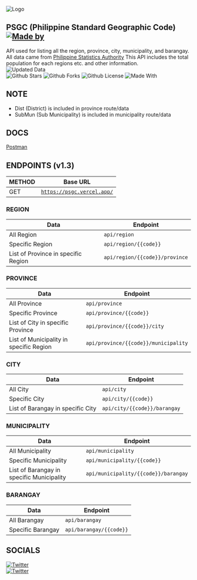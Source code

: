 ![Logo](https://repository-images.githubusercontent.com/314212293/56574f00-2f00-11eb-81c6-7f2def9c2bcc)
## PSGC (Philippine Standard Geographic Code) [![Made by](https://img.shields.io/badge/Made%20with%20%F0%9F%92%9C%20by-Justin%20Balaguer-15202B.svg?longCache=true&style=for-the-badge)](https://justinbalaguer.github.io/)

API used for listing all the region, province, city, municipality, and barangay. All data came from
[Philippine Statistics Authority](https://psa.gov.ph)
This API includes the total population for each regions etc. and other information.\
![Updated Data](https://img.shields.io/badge/Data-as%20of%20September%202020-green.svg)\
![Github Stars](https://img.shields.io/github/stars/justinbalaguer/PSGC-API.svg?style=for-the-badge)
![Github Forks](https://img.shields.io/github/forks/justinbalaguer/PSGC-API.svg?style=for-the-badge)
![Github License](https://img.shields.io/github/license/justinbalaguer/PSGC-API.svg?style=for-the-badge)
![Made With](https://img.shields.io/badge/Made%20with-Node.JS-68A063?style=for-the-badge&logo=Node.JS)

## NOTE
- Dist (District) is included in province route/data
- SubMun (Sub Municipality) is included in municipality route/data

## DOCS
[Postman](https://documenter.getpostman.com/view/12270232/TVmFmLrt)

## ENDPOINTS (v1.3)

METHOD | Base URL
------------ | -------------
GET | [`https://psgc.vercel.app/`](https://psgc.vercel.app/)

### REGION
Data | Endpoint
------------ | -------------
All Region | ```api/region```
Specific Region | ```api/region/{{code}}```
List of Province in specific Region | ```api/region/{{code}}/province```

### PROVINCE
Data | Endpoint
------------ | -------------
All Province | ```api/province```
Specific Province | ```api/province/{{code}}```
List of City in specific Province | ```api/province/{{code}}/city```
List of Municipality in specific Region | ```api/province/{{code}}/municipality```

### CITY
Data | Endpoint
------------ | -------------
All City | ```api/city```
Specific City | ```api/city/{{code}}```
List of Barangay in specific City | ```api/city/{{code}}/barangay```

### MUNICIPALITY
Data | Endpoint
------------ | -------------
All Municipality | ```api/municipality```
Specific Municipality | ```api/municipality/{{code}}```
List of Barangay in specific Municipality | ```api/municipality/{{code}}/barangay```

### BARANGAY
Data | Endpoint
------------ | -------------
All Barangay | ```api/barangay```
Specific Barangay | ```api/barangay/{{code}}```

## SOCIALS
[![Twitter](https://img.shields.io/badge/@ojintoji-Twitter-00acee.svg)](https://twitter.com/ojintoji/)\
[![Twitter](https://img.shields.io/badge/@ojintojix-Facebook-3b5998.svg)](https://facebook.com/ojintojix/)
